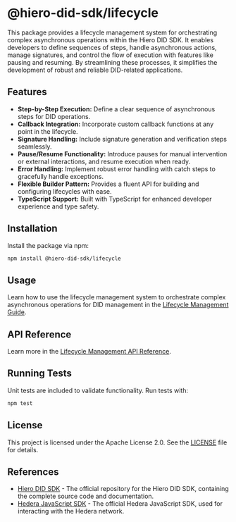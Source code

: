 # @hiero-did-sdk/lifecycle

This package provides a lifecycle management system for orchestrating complex asynchronous operations within the Hiero DID SDK.
It enables developers to define sequences of steps, handle asynchronous actions, manage signatures, and control the flow of execution with features like pausing and resuming. By streamlining these processes, it simplifies the development of robust and reliable DID-related applications.

## Features

- **Step-by-Step Execution:** Define a clear sequence of asynchronous steps for DID operations.
- **Callback Integration:** Incorporate custom callback functions at any point in the lifecycle.
- **Signature Handling:** Include signature generation and verification steps seamlessly.
- **Pause/Resume Functionality:** Introduce pauses for manual intervention or external interactions, and resume execution when ready.
- **Error Handling:** Implement robust error handling with catch steps to gracefully handle exceptions.
- **Flexible Builder Pattern:** Provides a fluent API for building and configuring lifecycles with ease.
- **TypeScript Support:** Built with TypeScript for enhanced developer experience and type safety.

## Installation

Install the package via npm:

```bash
npm install @hiero-did-sdk/lifecycle
```

## Usage

Learn how to use the lifecycle management system to orchestrate complex asynchronous operations for DID management in the [Lifecycle Management Guide](https://github.com/DSRCorporation/hiero-did-sdk-js/documentation/0.0.2-alpha/04-implementation/components/lifecycle-guide.html).

## API Reference

Learn more in the [Lifecycle Management API Reference](https://github.com/DSRCorporation/hiero-did-sdk-js/documentation/0.0.2-alpha/04-implementation/components/lifecycle-api.html).

## Running Tests

Unit tests are included to validate functionality. Run tests with:

```bash
npm test
```

## License

This project is licensed under the Apache License 2.0. See the [LICENSE](LICENSE) file for details.

## References

- [Hiero DID SDK](https://github.com/DSRCorporation/hiero-did-sdk-js) - The official repository for the Hiero DID SDK, containing the complete source code and documentation.
- [Hedera JavaScript SDK](https://github.com/hashgraph/hedera-sdk-js) - The official Hedera JavaScript SDK, used for interacting with the Hedera network.
